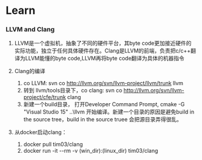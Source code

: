 # Learn

### LLVM and Clang

1. LLVM是一个虚拟机，抽象了不同的硬件平台，其byte code更加接近硬件的实际功能，独立于任何具体硬件存在。Clang是LLVM的前端，负责把c/c++翻译为LLVM能懂的byte code,LLVM再将byte code翻译为具体的机器指令
2. Clang的编译

   1. co LLVM:  svn co http://llvm.org/svn/llvm-project/llvm/trunk llvm
   2. 转到 llvm/tools目录下，co clang:  svn co http://llvm.org/svn/llvm-project/cfe/trunk clang
   3. 新建一个build目录， 打开Developer Command Prompt, cmake -G "Visual Studio 15" ..\llvm 开始编译。新建一个目录的原因是避免build in the source tree，build in the source truee 会把源目录弄得很乱。
3. 从docker启动clang：
   1. docker pull tim03/clang
   2. docker run -it --rm -v (win_dir):(linux_dir) tim03/clang